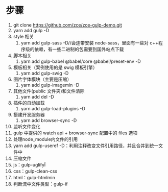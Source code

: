 # 步骤

1. git clone https://github.com/zce/zce-gulp-demo.git
2. yarn add gulp -D
3. style 相关
   1. yarn add gulp-sass -D//会连带安装 node-sass，里面有一些对 c++程序级的依赖，有一些二进制的包需要到国外站点下载
4. 脚本相关
   1. yarn add gulp-babel @babel/core @babel/preset-env -D
5. 模板相关（案例使用的是 swig 模板引擎）
   1. yarn add gulp-swig -D
6. 图片字体模块（主要是压缩）
   1. yarn add gulp-imagemin -D
7. 其他文件(public 文件夹)和文件清除
   1. yarn add del -D
8. 插件的自动加载
   1. yarn add gulp-load-plugins -D
9. 搭建开发服务器
   1. yarn add browser-sync -D
10. 监听文件变化
   1. gulp 中提供的 watch api + browser-sync 配置中的 files 选项
11. 处理node_module内文件的引用
   1. yarn add gulp-useref -D：利用注释改变文件引用路径，并且合并到统一文件中
12. 压缩文件
   1. js：gulp-uglifyÎ
   2. css：gulp-clean-css
   3. html：gulp-htmlmin
   4. 判断流中文件类型：gulp-if
